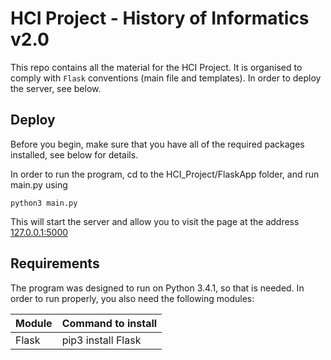 HCI Project - History of Informatics v2.0
==============
This repo contains all the material for the HCI Project. It is organised to comply with `Flask` conventions (main file and templates). In order to deploy the server, see below.

Deploy
--------------
Before you begin, make sure that you have all of the required packages installed, see below for details.

In order to run the program, cd to the HCI_Project/FlaskApp folder, and run main.py using 

    python3 main.py

This will start the server and allow you to visit the page at the address [127.0.0.1:5000](127.0.0.1:5000)

Requirements
--------------
The program was designed to run on Python 3.4.1, so that is needed. In order to run properly, you also need the following modules:


| Module           | Command to install          |
|------------------|-----------------------------|
| Flask            | pip3 install Flask          |
